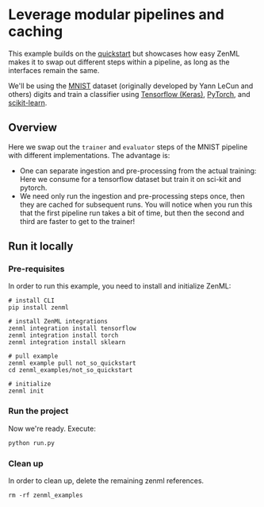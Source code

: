 # Leverage modular pipelines and caching
This example builds on the [quickstart](../quickstart) but showcases how easy ZenML makes it to swap out 
different steps within a pipeline, as long as the interfaces remain the same.

We'll be using the [MNIST](http://yann.lecun.com/exdb/mnist/) dataset (originally developed by Yann LeCun and others) 
digits and train a classifier using [Tensorflow (Keras)](https://www.tensorflow.org/), [PyTorch](https://pytorch.org/),
and [scikit-learn](https://scikit-learn.org/).

## Overview
Here we swap out the `trainer` and `evaluator` steps of the MNIST pipeline with different implementations. 
The advantage is:

* One can separate ingestion and pre-processing from the actual training: Here we consume for a tensorflow dataset 
but train it on sci-kit and pytorch.
* We need only run the ingestion and pre-processing steps once, then they are cached for subsequent runs. You will 
notice when you run this that the first pipeline run takes a bit of time, but then the second and third are faster 
to get to the trainer!

## Run it locally

### Pre-requisites
In order to run this example, you need to install and initialize ZenML:

```shell
# install CLI
pip install zenml

# install ZenML integrations
zenml integration install tensorflow
zenml integration install torch
zenml integration install sklearn

# pull example
zenml example pull not_so_quickstart
cd zenml_examples/not_so_quickstart

# initialize
zenml init
```

### Run the project
Now we're ready. Execute:

```bash
python run.py
```

### Clean up
In order to clean up, delete the remaining zenml references.

```shell
rm -rf zenml_examples
```
